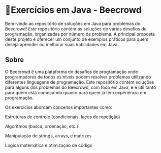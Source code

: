 # 🐝Exercícios em Java - Beecrowd
Bem-vindo ao repositório de soluções em Java para problemas do Beecrowd! Este repositório contém as soluções de vários desafios de programação, organizadas por número de problema. A principal proposta deste projeto é oferecer um conjunto de exemplos práticos para quem deseja aprender ou melhorar suas habilidades em Java.

## Sobre
O Beecrowd é uma plataforma de desafios de programação onde programadores de todos os níveis podem resolver problemas utilizando diferentes linguagens de programação. Este repositório contém soluções para alguns dos problemas do Beecrowd, com foco em Java, e é útil tanto para quem está começando quanto para quem já tem experiência em programação.

Os exercícios abordam conceitos importantes como:

Estruturas de controle (condicionais, laços de repetição)


Algoritmos (busca, ordenação, etc.)

Manipulação de strings, arrays, e matrizes

Lógica matemática e otimização de código
